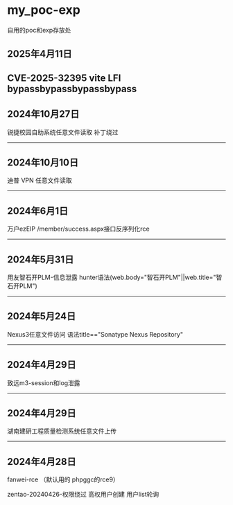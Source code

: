 # my_poc-exp
自用的poc和exp存放处

## 2025年4月11日

CVE-2025-32395 vite LFI bypassbypassbypassbypass 
---


## 2024年10月27日

锐捷校园自助系统任意文件读取 补丁绕过

---
## 2024年10月10日

迪普 VPN 任意文件读取

-----
## 2024年6月1日

万户ezEIP /member/success.aspx接口反序列化rce

-----
## 2024年5月31日

用友智石开PLM-信息泄露 hunter语法(web.body="智石开PLM"||web.title="智石开PLM")

-----
## 2024年5月24日

Nexus3任意文件访问 语法title=="Sonatype Nexus Repository"

-----
## 2024年4月29日

致远m3-session和log泄露

-----
## 2024年4月29日

湖南建研工程质量检测系统任意文件上传

-----
## 2024年4月28日

fanwei-rce （默认用的 phpggc的rce9）

zentao-20240426-权限绕过 高权用户创建 用户list轮询
